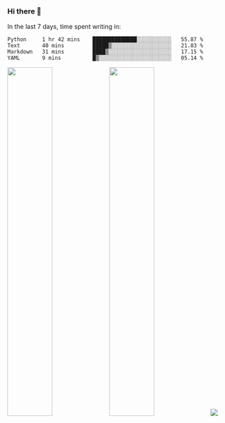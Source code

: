 ### Hi there 👋

In the last 7 days, time spent writing in:

<!--START_SECTION:waka-->

```text
Python     1 hr 42 mins    ██████████████░░░░░░░░░░░   55.87 %
Text       40 mins         █████▒░░░░░░░░░░░░░░░░░░░   21.83 %
Markdown   31 mins         ████▒░░░░░░░░░░░░░░░░░░░░   17.15 %
YAML       9 mins          █▒░░░░░░░░░░░░░░░░░░░░░░░   05.14 %
```

<!--END_SECTION:waka-->

<img src="https://wakatime.com/share/@jimtje/5d0c92de-08f8-4a72-8f2f-6a9693d1e318.svg" width=45% height=45%> <img src="https://wakatime.com/share/@jimtje/501498ae-bda5-4da7-a89d-b40bcdd5556d.svg" width=45% height=45%>
![](https://hit.yhype.me/github/profile?user_id=43537315)
